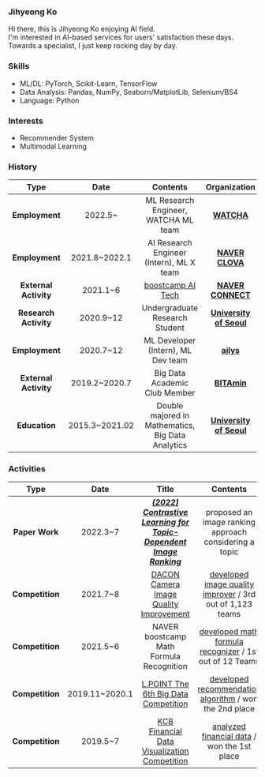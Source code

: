 ### Jihyeong Ko
Hi there, this is Jihyeong Ko enjoying AI field.  
I'm interested in AI-based services for users' satisfaction these days.  
Towards a specialist, I just keep rocking day by day.

### Skills
* ML/DL: PyTorch, Scikit-Learn, TensorFlow
* Data Analysis: Pandas, NumPy, Seaborn/MatplotLib, Selenium/BS4
* Language: Python

### Interests
* Recommender System
* Multimodal Learning

### History

| **Type** | **Date** | **Contents** | **Organization** |
|:--------:|:--------:|:--------:|:--------:|
| **Employment** | 2022.5~ | ML Research Engineer, WATCHA ML team | **[WATCHA](https://watcha.com/browse/video)** |
| **Employment** | 2021.8~2022.1 | AI Research Engineer (Intern), ML X team | **[NAVER CLOVA](https://clova.ai/ko)** |
| **External Activity** | 2021.1~6 | [boostcamp AI Tech](https://boostcamp.connect.or.kr/) | **[NAVER CONNECT](https://www.connect.or.kr/)** |
| **Research Activity** | 2020.9~12 | Undergraduate Research Student | **[University of Seoul](http://www.uos.ac.kr/intro.htm)** |
| **Employment** | 2020.7~12 | ML Developer (Intern), ML Dev team | **[ailys](https://davincilabs.ai/ko)** |
| **External Activity** | 2019.2~2020.7 | Big Data Academic Club Member | **[BITAmin](https://cafe.naver.com/bitamin123)** |
| **Education** | 2015.3~2021.02  | Double majored in Mathematics, Big Data Analytics | **[University of Seoul](http://www.uos.ac.kr/intro.htm)** |


### Activities
| **Type** | **Date** | **Title** |**Contents** | **Host** |
|:--------:|:--------:|:--------:|:--------:|:--------:|
| **Paper Work** | 2022.3~7 | ***[(2022) Contrastive Learning for Topic-Dependent Image Ranking](https://drive.google.com/file/d/1p0GVZzbrjA6_pqpmQYrrS6R_l_WBicim/view?usp=sharing)*** | proposed an image ranking approach considering a topic | [**The 4th Workshop on RecSys in Fashion & Retail**](https://recsys.acm.org/recsys22/fashionxrecsys/) |
| **Competition** | 2021.7~8 | [DACON Camera Image Quality Improvement](https://dacon.io/competitions/official/235746/overview/description) | [developed image quality improver](https://github.com/iloveslowfood/image-reconstruction) / 3rd out of 1,123 teams | **LG AI Research** |
| **Competition** | 2021.5~6 | NAVER boostcamp Math Formula Recognition | [developed math formula recognizer](https://github.com/bcaitech1/p4-fr-sorry-math-but-love-you) / 1st out of 12 Teams | **NAVER CONNECT** |
| **Competition** | 2019.11~2020.1 | [L.POINT The 6th Big Data Competition](https://competition.lpoint.com/front/Guideline.tran) | [developed recommendation algorithm](https://github.com/iloveslowfood/6thLPOINTBigdataCompetition) / won the 2nd place  | **LOTTE Members** | 
| **Competition** | 2019.5~7 | [KCB Financial Data Visualization Competition](https://dacon.io/competitions/official/82407/overview) | [analyzed financial data](https://github.com/iloveslowfood/8thKCBFinanceDataVisualization) / won the 1st place | **KCB, Dacon** |
